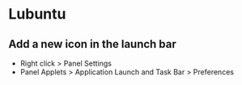 # Lubuntu

## Add a new icon in the launch bar

- Right click > Panel Settings
- Panel Applets > Application Launch and Task Bar > Preferences
